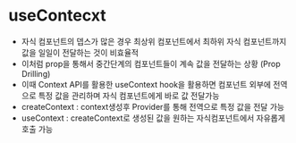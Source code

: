 # useContecxt

- 자식 컴포넌트의 뎁스가 많은 경우 최상위 컴포넌트에서 최하위 자식 컴포넌트까지 값을 일일이 전달하는 것이 비효율적
- 이처럼 prop을 통해서 중간단계의 컴포넌트들이 계속 값을 전달하는 상황 (Prop Drilling)
- 이때 Context API를 활용한 useContext hook을 활용하면 컴포넌트 외부에 전역으로 특정 값을 관리하며 자식 컴포넌트에게 바로 값 전달가능
- createContext : context생성후 Provider를 통해 전역으로 특정 값을 전달 가능
- useContext : createContext로 생성된 값을 원하는 자식컴포넌트에서 자유롭게 호출 가능

